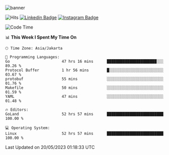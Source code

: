 ![banner](https://readme-typing-svg.herokuapp.com/?lines=Hello,+There!+👋;This+is+ryanbekhen....;Nice+to+meet+you!&center=false)

![Hits](https://hits.seeyoufarm.com/api/count/incr/badge.svg?url=https%3A%2F%2Fgithub.com%2Fryanbekhen%2Fhit-counter&count_bg=%2379C83D&title_bg=%23555555&icon=github.svg&icon_color=%23E7E7E7&title=Provile+views&edge_flat=true)
[![Linkedin Badge](https://img.shields.io/badge/-LinkedIn-0e76a8?style=flat-square&logo=Linkedin&logoColor=white)](https://linkedin.com/in/ryanbekhen)
[![Instagram Badge](https://img.shields.io/badge/-Instagram-e4405f?style=flat-square&logo=Instagram&logoColor=white)](https://instagram.com/ryanbekhen.dev/)

<!--START_SECTION:waka-->
![Code Time](http://img.shields.io/badge/Code%20Time-324%20hrs%205%20mins-blue)

📊 **This Week I Spent My Time On** 

```text
🕑︎ Time Zone: Asia/Jakarta

💬 Programming Languages: 
Go                       47 hrs 16 mins      ██████████████████████░░░   89.26 % 
Protocol Buffer          1 hr 56 mins        █░░░░░░░░░░░░░░░░░░░░░░░░   03.67 % 
protobuf                 55 mins             ░░░░░░░░░░░░░░░░░░░░░░░░░   01.76 % 
Makefile                 50 mins             ░░░░░░░░░░░░░░░░░░░░░░░░░   01.59 % 
YAML                     47 mins             ░░░░░░░░░░░░░░░░░░░░░░░░░   01.48 % 

🔥 Editors: 
GoLand                   52 hrs 57 mins      █████████████████████████   100.00 % 

💻 Operating System: 
Linux                    52 hrs 57 mins      █████████████████████████   100.00 % 
```


 Last Updated on 20/05/2023 01:18:33 UTC
<!--END_SECTION:waka-->
